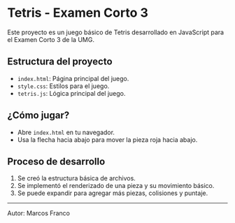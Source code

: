 # Tetris - Examen Corto 3

Este proyecto es un juego básico de Tetris desarrollado en JavaScript para el Examen Corto 3 de la UMG.

## Estructura del proyecto
- `index.html`: Página principal del juego.
- `style.css`: Estilos para el juego.
- `tetris.js`: Lógica principal del juego.

## ¿Cómo jugar?
- Abre `index.html` en tu navegador.
- Usa la flecha hacia abajo para mover la pieza roja hacia abajo.

## Proceso de desarrollo
1. Se creó la estructura básica de archivos.
2. Se implementó el renderizado de una pieza y su movimiento básico.
3. Se puede expandir para agregar más piezas, colisiones y puntaje.

---

Autor: Marcos Franco
